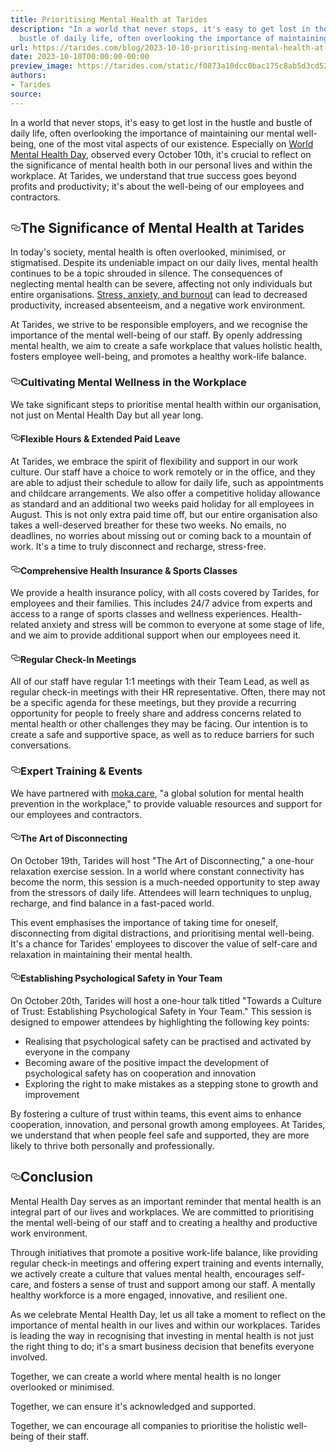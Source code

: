 ```yaml
---
title: Prioritising Mental Health at Tarides
description: "In a world that never stops, it's easy to get lost in the hustle and
  bustle of daily life, often overlooking the importance of maintaining\u2026"
url: https://tarides.com/blog/2023-10-10-prioritising-mental-health-at-tarides
date: 2023-10-10T00:00:00-00:00
preview_image: https://tarides.com/static/f0873a10dcc0bac175c8ab5d3cd52cb0/eee8e/mentalhealth.jpg
authors:
- Tarides
source:
---
```

    
<p>In a world that never stops, it's easy to get lost in the hustle and bustle of daily life, often overlooking the importance of maintaining our mental well-being, one of the most vital aspects of our existence. Especially on <a href="https://mentalhealth-uk.org/blog/how-flexible-working-could-tackle-burnout-in-the-workplace/">World Mental Health Day</a>, observed every October 10th, it's crucial to reflect on the significance of mental health both in our personal lives and within the workplace. At Tarides, we understand that true success goes beyond profits and productivity; it's about the well-being of our employees and contractors.</p>
<h2 style="position:relative;"><a href="https://tarides.com/feed.xml#the-significance-of-mental-health-at-tarides" aria-label="the significance of mental health at tarides permalink" class="anchor before"><svg aria-hidden="true" focusable="false" height="16" version="1.1" viewbox="0 0 16 16" width="16"><path fill-rule="evenodd" d="M4 9h1v1H4c-1.5 0-3-1.69-3-3.5S2.55 3 4 3h4c1.45 0 3 1.69 3 3.5 0 1.41-.91 2.72-2 3.25V8.59c.58-.45 1-1.27 1-2.09C10 5.22 8.98 4 8 4H4c-.98 0-2 1.22-2 2.5S3 9 4 9zm9-3h-1v1h1c1 0 2 1.22 2 2.5S13.98 12 13 12H9c-.98 0-2-1.22-2-2.5 0-.83.42-1.64 1-2.09V6.25c-1.09.53-2 1.84-2 3.25C6 11.31 7.55 13 9 13h4c1.45 0 3-1.69 3-3.5S14.5 6 13 6z"></path></svg></a>The Significance of Mental Health at Tarides</h2>
<p>In today's society, mental health is often overlooked, minimised, or stigmatised. Despite its undeniable impact on our daily lives, mental health continues to be a topic shrouded in silence. The consequences of neglecting mental health can be severe, affecting not only individuals but entire organisations. <a href="https://mentalhealth-uk.org/blog/how-flexible-working-could-tackle-burnout-in-the-workplace/">Stress, anxiety, and burnout</a> can lead to decreased productivity, increased absenteeism, and a negative work environment.</p>
<p>At Tarides, we strive to be responsible employers, and we recognise the importance of the mental well-being of our staff. By openly addressing mental health, we aim to create a safe workplace that values holistic health, fosters employee well-being, and promotes a healthy work-life balance.</p>
<h3 style="position:relative;"><a href="https://tarides.com/feed.xml#cultivating-mental-wellness-in-the-workplace" aria-label="cultivating mental wellness in the workplace permalink" class="anchor before"><svg aria-hidden="true" focusable="false" height="16" version="1.1" viewbox="0 0 16 16" width="16"><path fill-rule="evenodd" d="M4 9h1v1H4c-1.5 0-3-1.69-3-3.5S2.55 3 4 3h4c1.45 0 3 1.69 3 3.5 0 1.41-.91 2.72-2 3.25V8.59c.58-.45 1-1.27 1-2.09C10 5.22 8.98 4 8 4H4c-.98 0-2 1.22-2 2.5S3 9 4 9zm9-3h-1v1h1c1 0 2 1.22 2 2.5S13.98 12 13 12H9c-.98 0-2-1.22-2-2.5 0-.83.42-1.64 1-2.09V6.25c-1.09.53-2 1.84-2 3.25C6 11.31 7.55 13 9 13h4c1.45 0 3-1.69 3-3.5S14.5 6 13 6z"></path></svg></a>Cultivating Mental Wellness in the Workplace</h3>
<p>We take significant steps to prioritise mental health within our organisation, not just on Mental Health Day but all year long.</p>
<h4 style="position:relative;"><a href="https://tarides.com/feed.xml#flexible-hours--extended-paid-leave" aria-label="flexible hours  extended paid leave permalink" class="anchor before"><svg aria-hidden="true" focusable="false" height="16" version="1.1" viewbox="0 0 16 16" width="16"><path fill-rule="evenodd" d="M4 9h1v1H4c-1.5 0-3-1.69-3-3.5S2.55 3 4 3h4c1.45 0 3 1.69 3 3.5 0 1.41-.91 2.72-2 3.25V8.59c.58-.45 1-1.27 1-2.09C10 5.22 8.98 4 8 4H4c-.98 0-2 1.22-2 2.5S3 9 4 9zm9-3h-1v1h1c1 0 2 1.22 2 2.5S13.98 12 13 12H9c-.98 0-2-1.22-2-2.5 0-.83.42-1.64 1-2.09V6.25c-1.09.53-2 1.84-2 3.25C6 11.31 7.55 13 9 13h4c1.45 0 3-1.69 3-3.5S14.5 6 13 6z"></path></svg></a>Flexible Hours &amp; Extended Paid Leave</h4>
<p>At Tarides, we embrace the spirit of flexibility and support in our work culture. Our staff have a choice to work remotely or in the office, and they are able to adjust their schedule to allow for daily life, such as appointments and childcare arrangements. We also offer a competitive holiday allowance as standard and an additional two weeks paid holiday for all employees in August. This is not only extra paid time off, but our entire organisation also takes a well-deserved breather for these two weeks. No emails, no deadlines, no worries about missing out or coming back to a mountain of work. It's a time to truly disconnect and recharge, stress-free.</p>
<h4 style="position:relative;"><a href="https://tarides.com/feed.xml#comprehensive-health-insurance--sports-classes" aria-label="comprehensive health insurance  sports classes permalink" class="anchor before"><svg aria-hidden="true" focusable="false" height="16" version="1.1" viewbox="0 0 16 16" width="16"><path fill-rule="evenodd" d="M4 9h1v1H4c-1.5 0-3-1.69-3-3.5S2.55 3 4 3h4c1.45 0 3 1.69 3 3.5 0 1.41-.91 2.72-2 3.25V8.59c.58-.45 1-1.27 1-2.09C10 5.22 8.98 4 8 4H4c-.98 0-2 1.22-2 2.5S3 9 4 9zm9-3h-1v1h1c1 0 2 1.22 2 2.5S13.98 12 13 12H9c-.98 0-2-1.22-2-2.5 0-.83.42-1.64 1-2.09V6.25c-1.09.53-2 1.84-2 3.25C6 11.31 7.55 13 9 13h4c1.45 0 3-1.69 3-3.5S14.5 6 13 6z"></path></svg></a>Comprehensive Health Insurance &amp; Sports Classes</h4>
<p>We provide a health insurance policy, with all costs covered by Tarides, for employees and their families. This includes 24/7 advice from experts and access to a range of sports classes and wellness experiences. Health-related anxiety and stress will be common to everyone at some stage of life, and we aim to provide additional support when our employees need it.</p>
<h4 style="position:relative;"><a href="https://tarides.com/feed.xml#regular-check-in-meetings" aria-label="regular check in meetings permalink" class="anchor before"><svg aria-hidden="true" focusable="false" height="16" version="1.1" viewbox="0 0 16 16" width="16"><path fill-rule="evenodd" d="M4 9h1v1H4c-1.5 0-3-1.69-3-3.5S2.55 3 4 3h4c1.45 0 3 1.69 3 3.5 0 1.41-.91 2.72-2 3.25V8.59c.58-.45 1-1.27 1-2.09C10 5.22 8.98 4 8 4H4c-.98 0-2 1.22-2 2.5S3 9 4 9zm9-3h-1v1h1c1 0 2 1.22 2 2.5S13.98 12 13 12H9c-.98 0-2-1.22-2-2.5 0-.83.42-1.64 1-2.09V6.25c-1.09.53-2 1.84-2 3.25C6 11.31 7.55 13 9 13h4c1.45 0 3-1.69 3-3.5S14.5 6 13 6z"></path></svg></a>Regular Check-In Meetings</h4>
<p>All of our staff have regular 1:1 meetings with their Team Lead, as well as regular check-in meetings with their HR representative. Often, there may not be a specific agenda for these meetings, but they provide a recurring opportunity for people to freely share and address concerns related to mental health or other challenges they may be facing. Our intention is to create a safe and supportive space, as well as to reduce barriers for such conversations.</p>
<h3 style="position:relative;"><a href="https://tarides.com/feed.xml#expert-training--events" aria-label="expert training  events permalink" class="anchor before"><svg aria-hidden="true" focusable="false" height="16" version="1.1" viewbox="0 0 16 16" width="16"><path fill-rule="evenodd" d="M4 9h1v1H4c-1.5 0-3-1.69-3-3.5S2.55 3 4 3h4c1.45 0 3 1.69 3 3.5 0 1.41-.91 2.72-2 3.25V8.59c.58-.45 1-1.27 1-2.09C10 5.22 8.98 4 8 4H4c-.98 0-2 1.22-2 2.5S3 9 4 9zm9-3h-1v1h1c1 0 2 1.22 2 2.5S13.98 12 13 12H9c-.98 0-2-1.22-2-2.5 0-.83.42-1.64 1-2.09V6.25c-1.09.53-2 1.84-2 3.25C6 11.31 7.55 13 9 13h4c1.45 0 3-1.69 3-3.5S14.5 6 13 6z"></path></svg></a>Expert Training &amp; Events</h3>
<p>We have partnered with <a href="https://www.moka.care/">moka.care</a>, &quot;a global solution for mental health prevention in the workplace,&quot; to provide valuable resources and support for our employees and contractors.</p>
<h4 style="position:relative;"><a href="https://tarides.com/feed.xml#the-art-of-disconnecting" aria-label="the art of disconnecting permalink" class="anchor before"><svg aria-hidden="true" focusable="false" height="16" version="1.1" viewbox="0 0 16 16" width="16"><path fill-rule="evenodd" d="M4 9h1v1H4c-1.5 0-3-1.69-3-3.5S2.55 3 4 3h4c1.45 0 3 1.69 3 3.5 0 1.41-.91 2.72-2 3.25V8.59c.58-.45 1-1.27 1-2.09C10 5.22 8.98 4 8 4H4c-.98 0-2 1.22-2 2.5S3 9 4 9zm9-3h-1v1h1c1 0 2 1.22 2 2.5S13.98 12 13 12H9c-.98 0-2-1.22-2-2.5 0-.83.42-1.64 1-2.09V6.25c-1.09.53-2 1.84-2 3.25C6 11.31 7.55 13 9 13h4c1.45 0 3-1.69 3-3.5S14.5 6 13 6z"></path></svg></a>The Art of Disconnecting</h4>
<p>On October 19th, Tarides will host &quot;The Art of Disconnecting,&quot; a one-hour relaxation exercise session. In a world where constant connectivity has become the norm, this session is a much-needed opportunity to step away from the stressors of daily life. Attendees will learn techniques to unplug, recharge, and find balance in a fast-paced world.</p>
<p>This event emphasises the importance of taking time for oneself, disconnecting from digital distractions, and prioritising mental well-being. It's a chance for Tarides' employees to discover the value of self-care and relaxation in maintaining their mental health.</p>
<h4 style="position:relative;"><a href="https://tarides.com/feed.xml#establishing-psychological-safety-in-your-team" aria-label="establishing psychological safety in your team permalink" class="anchor before"><svg aria-hidden="true" focusable="false" height="16" version="1.1" viewbox="0 0 16 16" width="16"><path fill-rule="evenodd" d="M4 9h1v1H4c-1.5 0-3-1.69-3-3.5S2.55 3 4 3h4c1.45 0 3 1.69 3 3.5 0 1.41-.91 2.72-2 3.25V8.59c.58-.45 1-1.27 1-2.09C10 5.22 8.98 4 8 4H4c-.98 0-2 1.22-2 2.5S3 9 4 9zm9-3h-1v1h1c1 0 2 1.22 2 2.5S13.98 12 13 12H9c-.98 0-2-1.22-2-2.5 0-.83.42-1.64 1-2.09V6.25c-1.09.53-2 1.84-2 3.25C6 11.31 7.55 13 9 13h4c1.45 0 3-1.69 3-3.5S14.5 6 13 6z"></path></svg></a>Establishing Psychological Safety in Your Team</h4>
<p>On October 20th, Tarides will host a one-hour talk titled &quot;Towards a Culture of Trust: Establishing Psychological Safety in Your Team.&quot; This session is designed to empower attendees by highlighting the following key points:</p>
<ul>
<li>Realising that psychological safety can be practised and activated by everyone in the company</li>
<li>Becoming aware of the positive impact the development of psychological safety has on cooperation and innovation</li>
<li>Exploring the right to make mistakes as a stepping stone to growth and improvement</li>
</ul>
<p>By fostering a culture of trust within teams, this event aims to enhance cooperation, innovation, and personal growth among employees. At Tarides, we understand that when people feel safe and supported, they are more likely to thrive both personally and professionally.</p>
<h2 style="position:relative;"><a href="https://tarides.com/feed.xml#conclusion" aria-label="conclusion permalink" class="anchor before"><svg aria-hidden="true" focusable="false" height="16" version="1.1" viewbox="0 0 16 16" width="16"><path fill-rule="evenodd" d="M4 9h1v1H4c-1.5 0-3-1.69-3-3.5S2.55 3 4 3h4c1.45 0 3 1.69 3 3.5 0 1.41-.91 2.72-2 3.25V8.59c.58-.45 1-1.27 1-2.09C10 5.22 8.98 4 8 4H4c-.98 0-2 1.22-2 2.5S3 9 4 9zm9-3h-1v1h1c1 0 2 1.22 2 2.5S13.98 12 13 12H9c-.98 0-2-1.22-2-2.5 0-.83.42-1.64 1-2.09V6.25c-1.09.53-2 1.84-2 3.25C6 11.31 7.55 13 9 13h4c1.45 0 3-1.69 3-3.5S14.5 6 13 6z"></path></svg></a>Conclusion</h2>
<p>Mental Health Day serves as an important reminder that mental health is an integral part of our lives and workplaces. We are committed to prioritising the mental well-being of our staff and to creating a healthy and productive work environment.</p>
<p>Through initiatives that promote a positive work-life balance, like providing regular check-in meetings and offering expert training and events internally, we actively create a culture that values mental health, encourages self-care, and fosters a sense of trust and support among our staff. A mentally healthy workforce is a more engaged, innovative, and resilient one.</p>
<p>As we celebrate Mental Health Day, let us all take a moment to reflect on the importance of mental health in our lives and within our workplaces. Tarides is leading the way in recognising that investing in mental health is not just the right thing to do; it's a smart business decision that benefits everyone involved.</p>
<p>Together, we can create a world where mental health is no longer overlooked or minimised.</p>
<p>Together, we can ensure it's acknowledged and supported.</p>
<p>Together, we can encourage all companies to prioritise the holistic well-being of their staff.</p>
